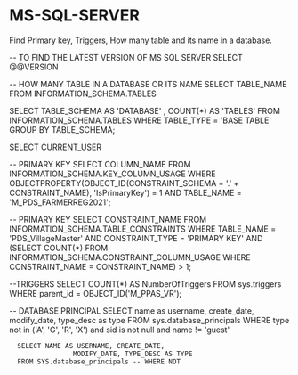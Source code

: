 # MS-SQL-SERVER
Find Primary key, Triggers, How many table and its name in a database.

-- TO FIND THE LATEST VERSION OF MS SQL SERVER
SELECT @@VERSION


-- HOW MANY TABLE IN A DATABASE OR ITS NAME
SELECT TABLE_NAME FROM INFORMATION_SCHEMA.TABLES 


SELECT TABLE_SCHEMA AS 'DATABASE' , COUNT(*) AS 'TABLES' FROM INFORMATION_SCHEMA.TABLES WHERE TABLE_TYPE = 'BASE TABLE' GROUP BY TABLE_SCHEMA;

SELECT CURRENT_USER

-- PRIMARY KEY
SELECT COLUMN_NAME
FROM INFORMATION_SCHEMA.KEY_COLUMN_USAGE
WHERE OBJECTPROPERTY(OBJECT_ID(CONSTRAINT_SCHEMA + '.' + CONSTRAINT_NAME), 'IsPrimaryKey') = 1
AND TABLE_NAME = 'M_PDS_FARMERREG2021';

-- PRIMARY KEY
  SELECT CONSTRAINT_NAME
  FROM INFORMATION_SCHEMA.TABLE_CONSTRAINTS
  WHERE TABLE_NAME = 'PDS_VillageMaster'
  AND CONSTRAINT_TYPE = 'PRIMARY KEY'
  AND (SELECT COUNT(*) FROM INFORMATION_SCHEMA.CONSTRAINT_COLUMN_USAGE WHERE CONSTRAINT_NAME = CONSTRAINT_NAME) > 1;
  
  
  --TRIGGERS
  SELECT COUNT(*) AS NumberOfTriggers
FROM sys.triggers
WHERE parent_id = OBJECT_ID('M_PPAS_VR');


-- DATABASE PRINCIPAL
SELECT name as username, create_date, 
       modify_date, type_desc as type
FROM sys.database_principals
WHERE type not in ('A', 'G', 'R', 'X')
      and sid is not null
      and name != 'guest'

	  SELECT NAME AS USERNAME, CREATE_DATE,
	                MODIFY_DATE, TYPE_DESC AS TYPE
      FROM SYS.database_principals -- WHERE NOT
